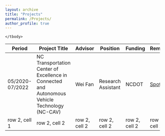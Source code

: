 ```yaml
---
layout: archive
title: "Projects"
permalink: /Projects/
author_profile: true
---
```



<table style="width:100%; font-size:16px;">
   <thead>
    <tr>
        <th>Period</th>
        <th>Project Title</th>
        <th>Advisor</th>
        <th>Position </th>
        <th>Funding </th>
        <th>Remarks </th>
    </tr>
   </thead>
<tbody>
    <tr>
        <td>05/2020-07/2022</td>
        <td>NC Transportation Center of Excellence in Connected and Autonomous Vehicle Technology (NC-CAV)</td>
        <td>Wei Fan </td>
        <td>Research Assistant</td>
        <td>NCDOT </td>
        <td><a href="https://online.fliphtml5.com/jkjxu/hgpn/?1615675920316#p=14">Spotlight</a></td>
    </tr>
      <tr>
        <td>row 2, cell 1</td>
        <td>row 2, cell 2</td>
        <td>row 2, cell 2</td>
        <td>row 2, cell 2</td>
        <td>row 2, cell 2</td>
        <td>row 2, cell 2</td>
    </tr>
        
	</tbody>
</table>     
<!--
This page is still under developing,
please neglect the following content
{% include base_path %}


{% for post in site.portfolio %}
  {% include archive-single.html %}
{% endfor %}

-->
